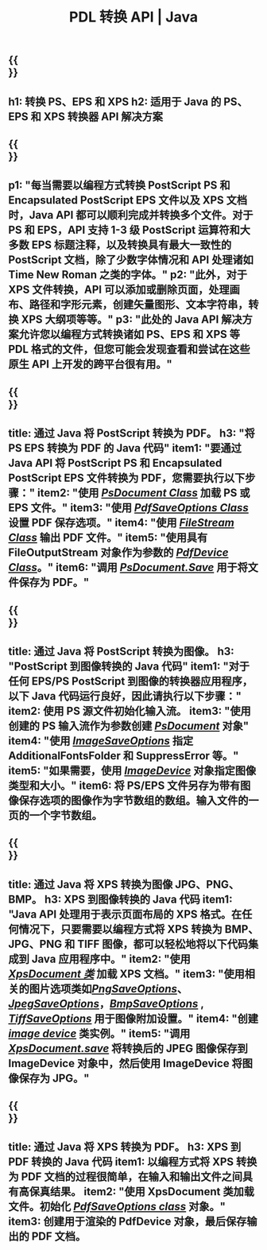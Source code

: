 ﻿---
translation: true
template: /_templates/_conversion-java.md
title: PDL 转换 API | Java
url: /java/conversion/
description: 使用带有 Aspose.Page PDL 转换功能的 Java 库将 PS、EPS 和 XPS 转换为 PDF 和图像，包括 BMP、JPG、PNG 和 TIFF。
family: page
platformtag: net
feature: conversion
---

{{<section banner>}}
---
h1: 转换 PS、EPS 和 XPS
h2: 适用于 Java 的 PS、EPS 和 XPS 转换器 API 解决方案
---

{{<section overview>}}
---
p1: "每当需要以编程方式转换 PostScript PS 和 Encapsulated PostScript EPS 文件以及 XPS 文档时，Java API 都可以顺利完成并转换多个文件。对于 PS 和 EPS，API 支持 1-3 级 PostScript 运算符和大多数 EPS 标题注释，以及转换具有最大一致性的 PostScript 文档，除了少数字体情况和 API 处理诸如 Time New Roman 之类的字体。"
p2: "此外，对于 XPS 文件转换，API 可以添加或删除页面，处理画布、路径和字形元素，创建矢量图形、文本字符串，转换 XPS 大纲项等等。"
p3: "此处的 Java API 解决方案允许您以编程方式转换诸如 PS、EPS 和 XPS 等 PDL 格式的文件，但您可能会发现查看和尝试在这些原生 API 上开发的跨平台很有用。"
---

{{<section feature1>}}
---
title: 通过 Java 将 PostScript 转换为 PDF。
h3: "将 PS EPS 转换为 PDF 的 Java 代码"
item1: "要通过 Java API 将 PostScript PS 和 Encapsulated PostScript EPS 文件转换为 PDF，您需要执行以下步骤："
item2: "使用 [*PsDocument Class*](https://reference.aspose.com/page/java/com.aspose.eps/PsDocument) 加载 PS 或 EPS 文件。"
item3: "使用 [*PdfSaveOptions Class*](https://reference.aspose.com/page/java/com.aspose.eps.device/PdfSaveOptions) 设置 PDF 保存选项。"
item4: "使用 [*FileStream Class*](https://docs.oracle.com/javase/7/docs/api/java/io/FileOutputStream.html) 输出 PDF 文件。"
item5: "使用具有 FileOutputStream 对象作为参数的 [*PdfDevice Class*](https://reference.aspose.com/page/java/com.aspose.eps.device/PdfDevice)。"
item6: "调用 [*PsDocument.Save*](https://reference.aspose.com/page/java/com.aspose.eps/PsDocument#save-com.aspose.page.Device-com.aspose.page.SaveOptions-) 用于将文件保存为 PDF。"
---

{{<section feature2>}}
---
title: 通过 Java 将 PostScript 转换为图像。
h3: "PostScript 到图像转换的 Java 代码"
item1: "对于任何 EPS/PS PostScript 到图像的转换器应用程序，以下 Java 代码运行良好，因此请执行以下步骤："
item2: 使用 PS 源文件初始化输入流。
item3: "使用创建的 PS 输入流作为参数创建 [*PsDocument*](https://reference.aspose.com/page/java/com.aspose.eps/psdocument) 对象"
item4: "使用 [*ImageSaveOptions*](https://reference.aspose.com/page/java/com.aspose.eps.device/imagesaveoptions) 指定 AdditionalFontsFolder 和 SuppressError 等。"
item5: "如果需要，使用 [*ImageDevice*](https://reference.aspose.com/page/java/com.aspose.eps.device/imagedevice) 对象指定图像类型和大小。"
item6: 将 PS/EPS 文件另存为带有图像保存选项的图像作为字节数组的数组。输入文件的一页的一个字节数组。
---


{{<section feature3>}}
---
title: 通过 Java 将 XPS 转换为图像 JPG、PNG、BMP。
h3: XPS 到图像转换的 Java 代码
item1: "Java API 处理用于表示页面布局的 XPS 格式。在任何情况下，只要需要以编程方式将 XPS 转换为 BMP、JPG、PNG 和 TIFF 图像，都可以轻松地将以下代码集成到 Java 应用程序中。"
item2: "使用 [*XpsDocument 类*](https://reference.aspose.com/page/java/com.aspose.xps/XpsDocument) 加载 XPS 文档。"
item3: "使用相关的图片选项类如[*PngSaveOptions*](https://reference.aspose.com/page/java/com.aspose.xps.rendering/PngSaveOptions)、[*JpegSaveOptions*](https://reference.aspose.com/page/java/com.aspose.xps.rendering/JpegSaveOptions)，[*BmpSaveOptions*](https://reference.aspose.com/page/java/com.aspose.xps.rendering/BmpSaveOptions) , [*TiffSaveOptions*](https://reference.aspose.com/page/java/com.aspose.xps.rendering/TiffSaveOptions) 用于图像附加设置。"
item4: "创建 [*image device*](https://reference.aspose.com/page/java/com.aspose.xps.rendering/ImageDevice) 类实例。"
item5: "调用 [*XpsDocument.save*](https://reference.aspose.com/page/java/com.aspose.xps/XpsDocument#save-com.aspose.page.Device-com.aspose.page.SaveOptions-) 将转换后的 JPEG 图像保存到 ImageDevice 对象中，然后使用 ImageDevice 将图像保存为 JPG。"
---

{{<section feature4>}}
---
title: 通过 Java 将 XPS 转换为 PDF。
h3: XPS 到 PDF 转换的 Java 代码
item1: 以编程方式将 XPS 转换为 PDF 文档的过程很简单，在输入和输出文件之间具有高保真结果。
item2: "使用 XpsDocument 类加载文件。初始化 [*PdfSaveOptions class*](https://reference.aspose.com/page/java/com.aspose.xps.rendering/PdfDevice) 对象。"
item3: 创建用于渲染的 PdfDevice 对象，最后保存输出的 PDF 文档。
---


